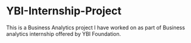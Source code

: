 # YBI-Internship-Project
This is a Business Analytics project I have worked on as part of Business analytics internship offered by YBI Foundation.

